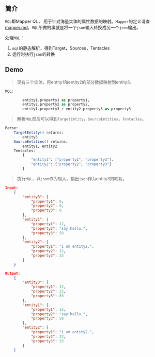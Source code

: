 ## 简介

`MQL`即Mapper QL， 用于针对海量实体的属性数据的映射。`Mapper`的定义请查[mapper.md](../mapper/mapper.md)，`MQL`所做的事就是将一个`json`输入转换成另一个`json`输出。


处理`MQL`：

1. `mql`的静态解析，得到Target，Sources，Tentacles
2.  运行时执行`json`的转换





## Demo


> 现有三个实体，将entity1和entity2的部分数据映射到entity3。
```sql
MQL:

		entity1.property1 as property1,
		entity2.property2 as property2,
		entity1.property3 + entity2.property3 as property3

```


> 解析`MQL`然后可以得到`TargetEntity`，`SourceEntities`，`Tentacles`。
```bash
Parse:
	TargetEntity() returns:
		entity3
	SourceEntities() returns:
		entity1, entity2
    Tentacles:
        {
            "entity1": ["property1", "property3"],
            "entity2": ["property2", "property3"]
        }
```


> 执行`MQL`，以`json`作为输入，输出`json`作为entity3的映射。
```json
Input:
	{
        "entity3": {
			"property1": 0,
			"property2": 0,
			"property3": 0
		},
		"entity1": {
			"property1": 12,
			"property2": "say hello.",
			"property3": 50
		},
		"entity2": {
			"property1": "i am entity2.",
			"property2": 22,
			"property3": 33
		}
	}

Output:
	{
        "entity3": {
			"property1": 12,
			"property2": 22,
			"property3": 83
		},
		"entity1": {
			"property1": 12,
			"property2": "say hello.",
			"property3": 50
		},
		"entity2": {
			"property1": "i am entity2.",
			"property2": 22,
			"property3": 33
		}
	}
```




